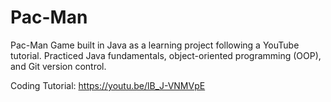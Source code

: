 # Pac-Man
Pac-Man Game built in Java as a learning project following a YouTube tutorial. Practiced Java fundamentals, object-oriented programming (OOP), and Git version control.

Coding Tutorial: https://youtu.be/lB_J-VNMVpE
